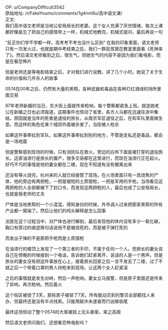 
OP: u/CompanyDifficult3542  
原始地址: /r/FakeYoumo/comments/1g4nm6u/高中语文课/  
正文:  
我们高中语文老师是当地公安局局长的老婆。这个女人充满了厌世情绪，每次上课都好像是忘了把自己的感情带上一样，机械式地教完，机械式提问，最后再说一句

“反正你们学不学都一样，高考考不考也没什么区别”
在我的印象里面，语文老师只有一次发火过，也就是期中考结束之后，我们一群屁孩窝在教室里面看《死神来了》。然后语文老师看到之后，很生气，但她生气的内容不是因为我们看电影，而是在看恐怖片

但是老师还是等电影结束之后，才对我们进行说教。讲了几个小时。她说了关于生命的价值和几件杀人的故事

0574在00年之后，仍然有大量的黑帮。各种武器和毒品在各种灯红酒绿的场所里面交易

97年老师新婚的当日，东大街上面就传来枪响，每个警察都紧急上班。就连她老公在新婚之日也必须报道，这期事件也惊动了省里，各方人马都在迅速往浙中集结。原因就是当年的死者是退役的旅长，从南京军区退役之后，在和军队里面做生意。而这样的角色在某个城郊外面被杀害了，当街被人枪杀

如果这件事牵扯到军队，如果这件事牵扯到别的地方，不管是走私还是毒品，都会是一场地震

但是警察感到现场的时候，只有消防队在救火。旁边的白布下面是被打穿的退役旅长。这家油漆行是旅长的置产，很多交易都在这里进行，而现在油漆行正在起火。好巧不巧的事情是他的妻女都在二楼，现在不知道有没有撤离出来

还没有等火烧完，杭州来的人就已经接管了现场。在火场里面只有一具烧焦的尸体，他的旁边有两把枪，一把是锯短的土质猎枪，一把是军用的手枪。当场看见这两把枪的人全部都被下了封口令，而发现这两把枪的人，最后也成了公安局局长，也就是我老师的丈夫

尸体是当地黑帮的一个小混混，得知身份的时候，外市调人过来把那家黑帮的所有产业都一窝端了。然后让他们的鸡头解释是怎么回事

法医在这个过程当中，对尸体也进行解剖，最后发现他的体内没有多少一氧化碳，胸口有穿过的痕迹换句话说他不是被烧死的，而是被子弹打死的

而发出子弹的不是那把手枪而是土质猎枪

在油漆行的楼顶上发现了一个第三者的手印，不属于任何一个人。而旅长的妻女说自己在傍晚的时候接到一个电话，告诉她们赶紧离开，说话的人是一个男声。但是旅长的妻女没有把这件事放在心上，接着旅长回家之后一言不发去了二楼，过了不就之后一个带着口罩的男人持枪来到现场，让这两个女人赶紧滚

之后的事情就是发生对峙，然后一声枪响。妻女立马报警，但是房子里面还是传来了异响，再次枪响。然后着火

这个街区被锁了3天，那栋房子被锁了7天。所有能动员到的警员全部都找人来办，但最终还是没有半点线索。只能用敲诈未遂奋而行凶做收尾

最终这场惊动了整个0574的大案被挂上无头悬案，束之高阁

然后语文老师问我们，还想看恐怖电影吗？

